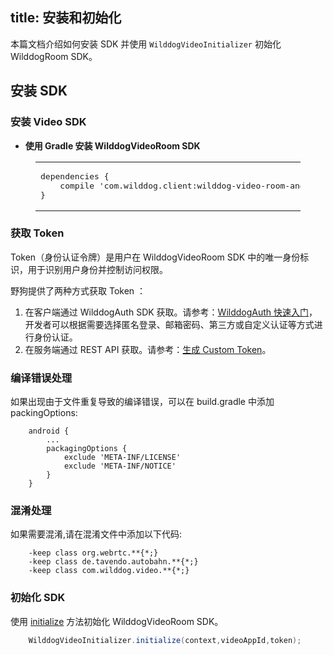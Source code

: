 title: 安装和初始化
---

本篇文档介绍如何安装 SDK 并使用 `WilddogVideoInitializer` 初始化 WilddogRoom SDK。


## 安装 SDK
### 安装 Video SDK

- **使用 Gradle 安装 WilddogVideoRoom SDK**
<figure class="highlight java"><table><tbody><tr><td class="code"><pre><div class="line">dependencies { </div><div class="line">    compile <span class="string">&apos;com.wilddog.client:wilddog-video-room-android:<span class="room_android_v">2.0.0-beta</span>&apos;</span></div><div class="line">}</div></pre></td></tr></tbody></table></figure>

### 获取 Token
Token（身份认证令牌）是用户在 WilddogVideoRoom SDK 中的唯一身份标识，用于识别用户身份并控制访问权限。

野狗提供了两种方式获取 Token ：
1. 在客户端通过 WilddogAuth SDK 获取。请参考：[WilddogAuth 快速入门](/auth/Android/quickstart.html)，
开发者可以根据需要选择匿名登录、邮箱密码、第三方或自定义认证等方式进行身份认证。
2. 在服务端通过 REST API 获取。请参考：[生成 Custom Token](/auth/Server/server.html#生成-Custom-Token)。

### 编译错误处理
如果出现由于文件重复导致的编译错误，可以在 build.gradle 中添加 packingOptions:

```
	android {
	    ...
	    packagingOptions {
	        exclude 'META-INF/LICENSE'
	        exclude 'META-INF/NOTICE'
	    }
	}
```

### 混淆处理
  如果需要混淆,请在混淆文件中添加以下代码:

```
	-keep class org.webrtc.**{*;}
	-keep class de.tavendo.autobahn.**{*;}
	-keep class com.wilddog.video.**{*;}
```

### 初始化 SDK

使用 [initialize](/conference/Android/api/wilddog-video-initializer.html#initialize-context-videoAppId-token) 方法初始化 WilddogVideoRoom SDK。

```java
	WilddogVideoInitializer.initialize(context,videoAppId,token);
```






  

